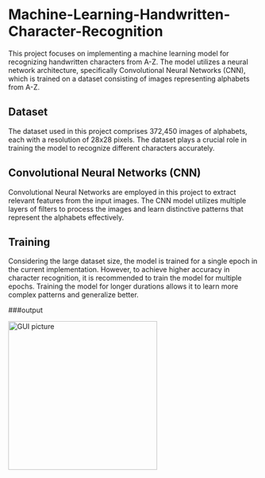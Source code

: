 # Machine-Learning-Handwritten-Character-Recognition
This project focuses on implementing a machine learning model for recognizing handwritten characters from A-Z. The model utilizes a neural network architecture, specifically Convolutional Neural Networks (CNN), which is trained on a dataset consisting of images representing alphabets from A-Z.

## Dataset
The dataset used in this project comprises 372,450 images of alphabets, each with a resolution of 28x28 pixels. The dataset plays a crucial role in training the model to recognize different characters accurately.

## Convolutional Neural Networks (CNN)
Convolutional Neural Networks are employed in this project to extract relevant features from the input images. The CNN model utilizes multiple layers of filters to process the images and learn distinctive patterns that represent the alphabets effectively.

## Training
Considering the large dataset size, the model is trained for a single epoch in the current implementation. However, to achieve higher accuracy in character recognition, it is recommended to train the model for multiple epochs. Training the model for longer durations allows it to learn more complex patterns and generalize better.

###output

<img width="300" alt="GUI picture" src="https://github.com/umangptl/Machine-Learning-Handwritten-Character-Recognition/blob/main/gui.png">
